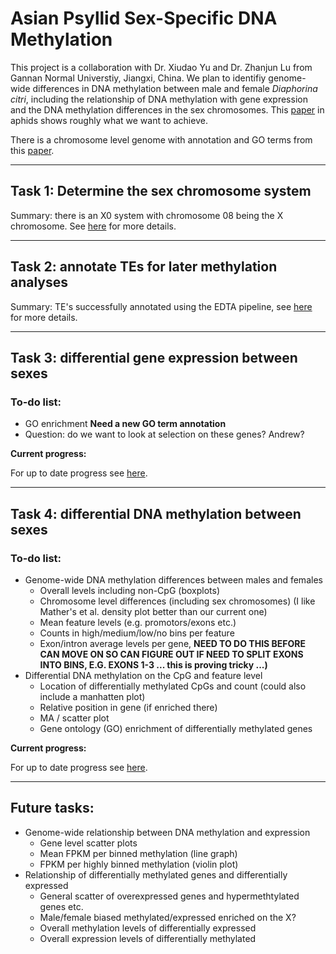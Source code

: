 # Asian Psyllid Sex-Specific DNA Methylation

This project is a collaboration with Dr. Xiudao Yu and Dr. Zhanjun Lu from Gannan Normal Universtiy, Jiangxi, China. We plan to identifiy genome-wide differences in DNA methylation between male and female *Diaphorina citri*, including the relationship of DNA methylation with gene expression and the DNA methylation differences in the sex chromosomes. This [paper](https://doi.org/10.1111/mec.15216) in aphids shows roughly what we want to achieve.

There is a chromosome level genome with annotation and GO terms from this [paper](https://www.biorxiv.org/content/10.1101/869685v1).

---

## Task 1: Determine the sex chromosome system
Summary: there is an X0 system with chromosome 08 being the X chromosome. See [here](./Identification_Sex_Chromosomes/identification_sex_chromosomes.md) for more details.

---

## Task 2: annotate TEs for later methylation analyses
Summary: TE's successfully annotated using the EDTA pipeline, see [here](./TE_annotation/TE_annotation.md) for more details.

---

## Task 3: differential gene expression between sexes

### To-do list:
- GO enrichment **Need a new GO term annotation**
- Question: do we want to look at selection on these genes? Andrew?

**Current progress:**

For up to date progress see [here](./Differential_expression/Differential_expression.md). 

---

## Task 4: differential DNA methylation between sexes

### To-do list: 
- Genome-wide DNA methylation differences between males and females
    - Overall levels including non-CpG (boxplots)
    - Chromosome level differences (including sex chromosomes) (I like Mather's et al. density plot better than our current one)
    - Mean feature levels (e.g. promotors/exons etc.)
    - Counts in high/medium/low/no bins per feature
    - Exon/intron average levels per gene, **NEED TO DO THIS BEFORE CAN MOVE ON SO CAN FIGURE OUT IF NEED TO SPLIT EXONS INTO BINS, E.G. EXONS 1-3 ... this is proving tricky ...)**
- Differential DNA methylation on the CpG and feature level
    - Location of differentially methylated CpGs and count (could also include a manhatten plot)
    - Relative position in gene (if enriched there)
    - MA / scatter plot 
    - Gene ontology (GO) enrichment of differentially methylated genes 

**Current progress:**

For up to date progress see [here](./Differential_methylation/Differential_methylation.md).

---

## Future tasks:

- Genome-wide relationship between DNA methylation and expression
    - Gene level scatter plots
    - Mean FPKM per binned methylation (line graph)
    - FPKM per highly binned methylation (violin plot)
- Relationship of differentially methylated genes and differentially expressed
    - General scatter of overexpressed genes and hypermethtylated genes etc.
    - Male/female biased methylated/expressed enriched on the X?
    - Overall methylation levels of differentially expressed
    - Overall expression levels of differentially methylated